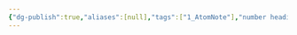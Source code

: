 ```yaml
---
{"dg-publish":true,"aliases":[null],"tags":["1_AtomNote"],"number headings":"auto, first-level 1, max 6, A.1.","Created-Date":"2024-04-14 12:32:22","Modified-Date":"2024-04-18 11:53:18","permalink":"/A01_Lessons/Ac03_模电_模拟电子技术基础/射极偏置电路/","dgPassFrontmatter":true}
---
```






